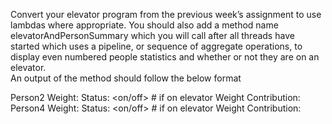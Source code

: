 Convert your elevator program from the previous week’s assignment to use lambdas where appropriate. You should also add a method name elevatorAndPersonSummary which you will call after all threads have started which uses a pipeline, or sequence of aggregate operations, to display even numbered people statistics and whether or not they are on an elevator.  
An output of the method should follow the below format

Person2 
Weight: <weight>
Status: <on/off>
	# if on elevator
	Weight Contribution: <percent contribution of weight to current weight on elevator>
Person4 
Weight: <weight>
Status: <on/off>
	# if on elevator
	Weight Contribution: <percent contribution of weight to current weight on elevator>


